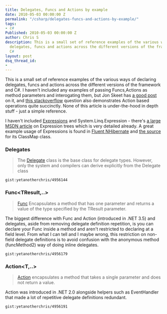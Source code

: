 ```yaml
---
title: Delegates, Funcs and Actions by example
date: 2010-05-03 00:00:00 Z
permalink: "/csharp/delegates-funcs-and-actions-by-example/"
tags:
- c#
Published: 2010-05-03 00:00:00 Z
author: Chris S
description: This is a small set of reference examples of the various ways of declaring
  delegates, funcs and actions across the different versions of the framework and
  C#
layout: post
dsq_thread_id:
- 
---
```


This is a small set of reference examples of the various ways of declaring delegates, funcs and actions across the different versions of the framework and C#. I haven't included any examples of passing Funcs,Actions as method parameters and interogating them, but Jon Skeet has [a good post][1] on it, and [this stackoverflow][2] question also demonstrates Action based operations quite succinctly. None of this article is under-the-hood in depth stuff - just a simple reference.

<!--more-->

I haven't included [Expressions][3] and System.Linq.Expression - there's [a large MSDN article][4] on Expression trees which is very detailed already. A great example usage of Expressions is found in [Fluent NHibernate][5] and [the source][6] for its ClassMap class.

### Delegates

> The [Delegate][7] class is the base class for delegate types. However, only the system and compilers can derive explicitly from the Delegate class 

`gist:yetanotherchris/4956144`

### Func<TResult,..>

> [Func][8] Encapsulates a method that has one parameter and returns a value of the type specified by the TResult parameter. 

The biggest difference with Func and Action (introduced in .NET 3.5) and delegates, aside from removing delegate definition repetition, is you can declare your Func inside a method and aren't restricted to declaring at a field level. From what I can tell and I maybe wrong, this restriction on non-field delegate definitions is to avoid confusion with the anonymous method (funcMethod2) way of doing inline delegates.

`gist:yetanotherchris/4956179`

### Action<T,..>

> [Action][9] encapsulates a method that takes a single parameter and does not return a value. 

Action was introduced in .NET 2.0 alongside helpers such as EventHandler<T> that made a lot of repetitive delegate definitions redundant.

`gist:yetanotherchris/4956191`

 [1]: http://codeblog.jonskeet.uk/2008/08/09/making-reflection-fly-and-exploring-delegates/comment-page-1/
 [2]: http://stackoverflow.com/questions/156779/c-how-do-i-define-an-inline-method-funct-as-a-parameter
 [3]: http://msdn.microsoft.com/en-us/library/system.linq.expressions.expression.aspx
 [4]: http://msdn.microsoft.com/en-us/library/bb882637.aspx
 [5]: https://github.com/jagregory/fluent-nhibernate/wiki/Auto-mapping
 [6]: http://github.com/jagregory/fluent-nhibernate/blob/master/src/FluentNHibernate/Mapping/ClassMap.cs
 [7]: http://msdn.microsoft.com/en-us/library/system.delegate.aspx
 [8]: http://msdn.microsoft.com/en-us/library/bb549151.aspx
 [9]: http://msdn.microsoft.com/en-us/library/018hxwa8.aspx